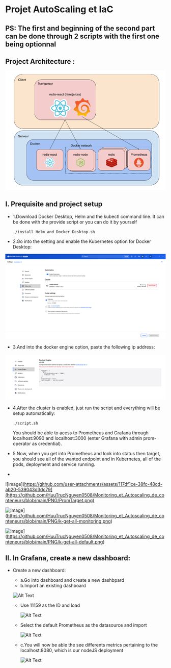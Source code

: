 # Projet AutoScaling et IaC

## PS: The first and beginning of the second part can be done through 2 scripts with the first one being optionnal

## Project Architecture :
![Alt Text](https://github.com/HuuTrucNguyen0508/Monitoring_et_Autoscaling_de_conteneurs/blob/main/PNG/Capture%20d%E2%80%99%C3%A9cran%20du%202024-11-07%2013-25-04.png)

## I. Prequisite and project setup

  - 1.Download Docker Desktop, Helm and the kubectl command line. It can be done with the provide script or you can do it by yourself
  
        ./install_Helm_and_Docker_Desktop.sh
    
  - 2.Go into the setting and enable the Kubernetes option for Docker Desktop:
    
![Alt Text](https://github.com/HuuTrucNguyen0508/Monitoring_et_Autoscaling_de_conteneurs/blob/main/PNG/K8s.png)

  - 3.And into the docker engine option, paste the following ip address:
    
![Alt Text](https://github.com/HuuTrucNguyen0508/Monitoring_et_Autoscaling_de_conteneurs/blob/main/PNG/Docker%20metrics.png)  

  - 4.After the cluster is enabled, just run the script and everything will be setup automatically:
    
        ./script.sh

      You should be able to acess to Prometheus and Grafana through localhost:9090 and localhost:3000 (enter Grafana with admin prom-operator as credential).

  - 5.Now, when you get into Prometheus and look into status then target, you should see all of the wanted endpoint and in Kubernetes, all of the pods, deployment and service running.
  - 
![image](https://github.com/user-attachments/assets/117df1ce-38fc-48cd-ab20-539043d3dc79](https://github.com/HuuTrucNguyen0508/Monitoring_et_Autoscaling_de_conteneurs/blob/main/PNG/PromTarget.png)

![image](https://github.com/user-attachments/assets/a1f8bbd6-46b0-48eb-adb2-fd7ac903b9c8)](https://github.com/HuuTrucNguyen0508/Monitoring_et_Autoscaling_de_conteneurs/blob/main/PNG/k-get-all-monitoring.png)

![image](https://github.com/user-attachments/assets/0a25ea42-266c-49ac-836a-a14ebc7165f1)](https://github.com/HuuTrucNguyen0508/Monitoring_et_Autoscaling_de_conteneurs/blob/main/PNG/k-get-all-default.png)


## II. In Grafana, create a new dashboard:

  - Create a new dashboard:
    - a.Go into dashboard and create a new dashbpard
    - b.Import an existing dashboard
      
    ![Alt Text](https://github.com/HuuTrucNguyen0508/Rendu_Projet_M1_Reseau_Huu_Truc_NGUYEN_21310174/blob/main/PNG/Screenshot%202024-04-07%20131145.png)
      - Use 11159 as the ID and load
        
        ![Alt Text](https://github.com/HuuTrucNguyen0508/Rendu_Projet_M1_Reseau_Huu_Truc_NGUYEN_21310174/blob/main/PNG/Screenshot%202024-04-07%20131156.png)
      - Select the default Prometheus as the datasource and import
        
        ![Alt Text](https://github.com/HuuTrucNguyen0508/Rendu_Projet_M1_Reseau_Huu_Truc_NGUYEN_21310174/blob/main/PNG/Screenshot%202024-04-07%20131238.png)
    - c.You will now be able the see differents metrics pertaining to the localhost:8080, which is our nodeJS deployment
      
      ![Alt Text](https://github.com/HuuTrucNguyen0508/Rendu_Projet_M1_Reseau_Huu_Truc_NGUYEN_21310174/blob/main/PNG/Screenshot%202024-04-07%20111011.png)




